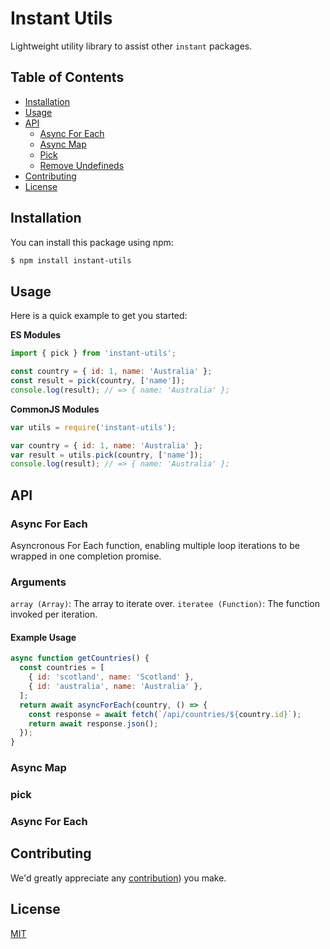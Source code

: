 # Instant Utils

Lightweight utility library to assist other `instant` packages.

## Table of Contents

- [Installation](#installation)
- [Usage](#usage)
- [API](#api)
  - [Async For Each](#async-for-each)
  - [Async Map](#async-map)
  - [Pick](#pick)
  - [Remove Undefineds](#removeUndefineds)
- [Contributing](#contributing)
- [License](#license)

## Installation

You can install this package using npm:

```bash
$ npm install instant-utils
```

## Usage

Here is a quick example to get you started:

**ES Modules**

```javascript
import { pick } from 'instant-utils';

const country = { id: 1, name: 'Australia' };
const result = pick(country, ['name']);
console.log(result); // => { name: 'Australia' };
```

**CommonJS Modules**

```javascript
var utils = require('instant-utils');

var country = { id: 1, name: 'Australia' };
var result = utils.pick(country, ['name']);
console.log(result); // => { name: 'Australia' };
```

## API

### Async For Each

Asyncronous For Each function, enabling multiple loop iterations to be wrapped in one completion promise.

### Arguments

`array (Array)`: The array to iterate over.
`iteratee (Function)`: The function invoked per iteration.

#### Example Usage

```js
async function getCountries() {
  const countries = [
    { id: 'scotland', name: 'Scotland' },
    { id: 'australia', name: 'Australia' },
  ];
  return await asyncForEach(country, () => {
    const response = await fetch(`/api/countries/${country.id}`);
    return await response.json();
  });
}
```

### Async Map

### pick

### Async For Each

## Contributing

We'd greatly appreciate any [contribution](CONTRIBUTING.md)) you make.

## License

[MIT](LICENSE)
